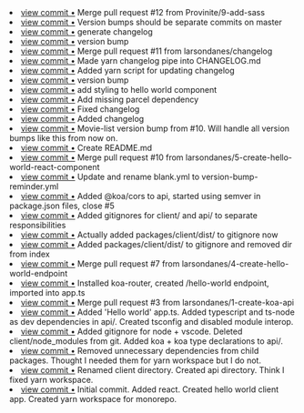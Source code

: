 <li> <a href="http://github.com/larsondanes/movie-list/commit/a291d34b80f40b0f97dbaa6aef9024a7057f1d01">view commit &bull;</a> Merge pull request #12 from Provinite/9-add-sass</li> 
<li> <a href="http://github.com/larsondanes/movie-list/commit/02093fc8bfa30a8a787e2d97f0fbff2595119841">view commit &bull;</a> Version bumps should be separate commits on master</li> 
<li> <a href="http://github.com/larsondanes/movie-list/commit/0d52c331016afd6d512d7770c533b544fea554eb">view commit &bull;</a> generate changelog</li> 
<li> <a href="http://github.com/larsondanes/movie-list/commit/511cc981eab0909c8c30377a3b55fb948a1f0adb">view commit &bull;</a> version bump</li> 
<li> <a href="http://github.com/larsondanes/movie-list/commit/1e2832e243031a130e849e68b011ade08c657c9e">view commit &bull;</a> Merge pull request #11 from larsondanes/changelog</li> 
<li> <a href="http://github.com/larsondanes/movie-list/commit/9446a48d0e3d010246fded3d0c924392cce9a028">view commit &bull;</a> Made yarn changelog pipe into CHANGELOG.md</li> 
<li> <a href="http://github.com/larsondanes/movie-list/commit/f0393505c3dbc5e55524b0ecca082524769aa3c7">view commit &bull;</a> Added yarn script for updating changelog</li> 
<li> <a href="http://github.com/larsondanes/movie-list/commit/e4142c855b3f86d8e04c035138fa4e4752bae1f8">view commit &bull;</a> version bump</li> 
<li> <a href="http://github.com/larsondanes/movie-list/commit/41c14d189ef1c2eb1adfdc771123ce94cffac78b">view commit &bull;</a> add styling to hello world component</li> 
<li> <a href="http://github.com/larsondanes/movie-list/commit/72be63fc7ef8201abbb519bd762709af4fd59659">view commit &bull;</a> Add missing parcel dependency</li> 
<li> <a href="http://github.com/larsondanes/movie-list/commit/497f238bd4fc2b2fd1ee706c11570977c7ce8408">view commit &bull;</a> Fixed changelog</li> 
<li> <a href="http://github.com/larsondanes/movie-list/commit/41fd2e6a0e3170471063143a1cdb4bd0fbd5a547">view commit &bull;</a> Added changelog</li> 
<li> <a href="http://github.com/larsondanes/movie-list/commit/55fb9762bc59ce86f2cca41dc8e021f29b8da30d">view commit &bull;</a> Movie-list version bump from #10. Will handle all version bumps like this from now on.</li> 
<li> <a href="http://github.com/larsondanes/movie-list/commit/58bcec96edd239dbb87ca2bf0eb12250d7cb6e94">view commit &bull;</a> Create README.md</li> 
<li> <a href="http://github.com/larsondanes/movie-list/commit/3fff5bd9cb8208b3f944624a6208b142dc424865">view commit &bull;</a> Merge pull request #10 from larsondanes/5-create-hello-world-react-component</li> 
<li> <a href="http://github.com/larsondanes/movie-list/commit/517e1c16edc17a2064cb96e3189440be08fc8a8b">view commit &bull;</a> Update and rename blank.yml to version-bump-reminder.yml</li> 
<li> <a href="http://github.com/larsondanes/movie-list/commit/40a06f965839b437b42f0767b05d0bebd4ffc06a">view commit &bull;</a> Added @koa/cors to api, started using semver in package.json files, close #5</li> 
<li> <a href="http://github.com/larsondanes/movie-list/commit/3bd639038de091e987044ac75c86fb1b467c25b1">view commit &bull;</a> Added gitignores for client/ and api/ to separate responsibilities</li> 
<li> <a href="http://github.com/larsondanes/movie-list/commit/530eb370a7b7d627237968426a14fb01d45e2004">view commit &bull;</a> Actually added packages/client/dist/ to gitignore now</li> 
<li> <a href="http://github.com/larsondanes/movie-list/commit/69fea1051177b0c5d76cd22094d10ee77a5896db">view commit &bull;</a> Added packages/client/dist/ to gitignore and removed dir from index</li> 
<li> <a href="http://github.com/larsondanes/movie-list/commit/18c04404bf4985b7e37befb87272252c15d29214">view commit &bull;</a> Merge pull request #7 from larsondanes/4-create-hello-world-endpoint</li> 
<li> <a href="http://github.com/larsondanes/movie-list/commit/69d48fa3d4c5bbe0cc5604d5166efd515c2ff163">view commit &bull;</a> Installed koa-router, created /hello-world endpoint, imported into app.ts</li> 
<li> <a href="http://github.com/larsondanes/movie-list/commit/74fac99dba9c77586ffe7d87f4f2d279b63d526b">view commit &bull;</a> Merge pull request #3 from larsondanes/1-create-koa-api</li> 
<li> <a href="http://github.com/larsondanes/movie-list/commit/d674698cc58a30943eb410fd95d2153a73c366ff">view commit &bull;</a> Added 'Hello world' app.ts. Added typescript and ts-node as dev dependencies in api/. Created tsconfig and disabled module interop.</li> 
<li> <a href="http://github.com/larsondanes/movie-list/commit/8fee2c5229fd9f6bdad23576a3b0a7c24fd3c515">view commit &bull;</a> Added gitignore for node + vscode. Deleted client/node_modules from git. Added koa + koa type declarations to api/.</li> 
<li> <a href="http://github.com/larsondanes/movie-list/commit/f8f34d4f9f4e189048f316206e8d247a139cf596">view commit &bull;</a> Removed unnecessary dependencies from child packages. Thought I needed them for yarn workspace but I do not.</li> 
<li> <a href="http://github.com/larsondanes/movie-list/commit/8487147b3efb1f6a04bbc85c1adbec2d03085e62">view commit &bull;</a> Renamed client directory. Created api directory. Think I fixed yarn workspace.</li> 
<li> <a href="http://github.com/larsondanes/movie-list/commit/c1ed992304df689d39d4fb7a49c3d0a57710f314">view commit &bull;</a> Initial commit. Added react. Created hello world client app. Created yarn workspace for monorepo.</li> 